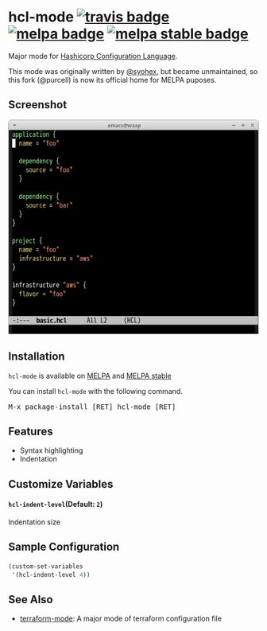 # hcl-mode [![travis badge][travis-badge]][travis-link] [![melpa badge][melpa-badge]][melpa-link] [![melpa stable badge][melpa-stable-badge]][melpa-stable-link]

Major mode for [Hashicorp Configuration Language](https://github.com/hashicorp/hcl).

This mode was originally written by
[@syohex](https://github.com/syohex), but became unmaintained, so this
fork (@purcell) is now its official home for MELPA puposes.


## Screenshot

![hcl-mode](image/hcl-mode.png)


## Installation

`hcl-mode` is available on [MELPA](https://melpa.org/) and [MELPA stable](https://stable.melpa.org/)

You can install `hcl-mode` with the following command.

<kbd>M-x package-install [RET] hcl-mode [RET]</kbd>


## Features

- Syntax highlighting
- Indentation


## Customize Variables

#### `hcl-indent-level`(Default: `2`)

Indentation size


## Sample Configuration

```lisp
(custom-set-variables
 '(hcl-indent-level 4))
```

## See Also

- [terraform-mode](https://github.com/syohex/emacs-terraform-mode): A major mode of terraform configuration file


[travis-badge]: https://travis-ci.org/syohex/emacs-hcl-mode.svg
[travis-link]: https://travis-ci.org/syohex/emacs-hcl-mode
[melpa-link]: https://melpa.org/#/hcl-mode
[melpa-stable-link]: https://stable.melpa.org/#/hcl-mode
[melpa-badge]: https://melpa.org/packages/hcl-mode-badge.svg
[melpa-stable-badge]: https://stable.melpa.org/packages/hcl-mode-badge.svg
